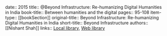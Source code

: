 date:: 2015
title:: @Beyond Infrastructure: Re-humanizing Digital Humanities in India
book-title:: Between humanities and the digital
pages:: 95-108
item-type:: [[bookSection]]
original-title:: Beyond Infrastructure: Re-humanizing Digital Humanities in India
short-title:: Beyond Infrastructure
authors:: [[Nishant Shah]]
links:: [Local library](zotero://select/groups/2386895/items/I5FYZSAA), [Web library](https://www.zotero.org/groups/2386895/items/I5FYZSAA)
